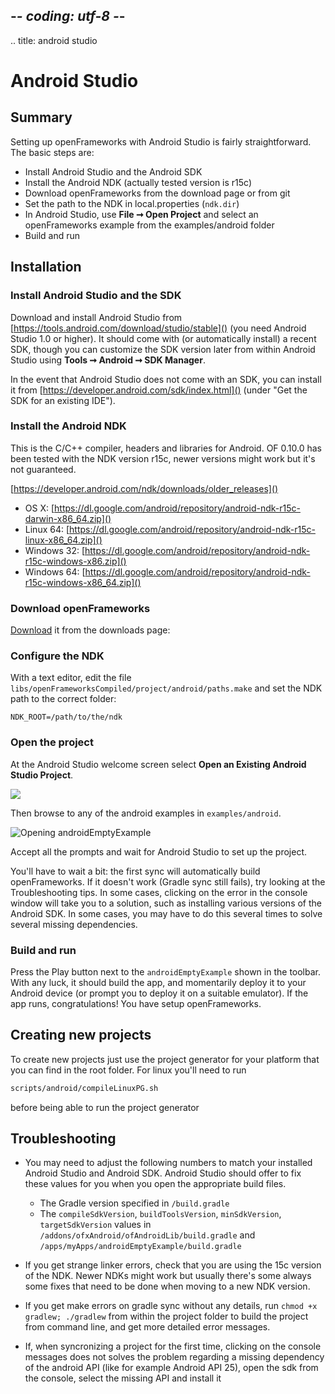 ## -*- coding: utf-8 -*-
.. title: android studio

Android Studio
==============

Summary
-------

Setting up openFrameworks with Android Studio is fairly straightforward. The basic steps are:

- Install Android Studio and the Android SDK
- Install the Android NDK (actually tested version is r15c)
- Download openFrameworks from the download page or from git
- Set the path to the NDK in local.properties (`ndk.dir`)
- In Android Studio, use **File ➞ Open Project** and select an openFrameworks example from the examples/android folder
- Build and run

Installation
------------

<h3>Install Android Studio and the SDK</h3>

Download and install Android Studio from [https://tools.android.com/download/studio/stable]() (you need Android Studio 1.0 or higher). It should come with (or automatically install) a recent SDK, though you can customize the SDK version later from within Android Studio using **Tools ➞ Android ➞ SDK Manager**.

In the event that Android Studio does not come with an SDK, you can install it from [https://developer.android.com/sdk/index.html]() (under "Get the SDK for an existing IDE").

<h3>Install the Android NDK</h3>

This is the C/C++ compiler, headers and libraries for Android. OF 0.10.0 has been tested with the NDK version r15c, newer versions might work but it's not guaranteed.

[https://developer.android.com/ndk/downloads/older_releases]()

- OS X: [https://dl.google.com/android/repository/android-ndk-r15c-darwin-x86_64.zip]()
- Linux 64: [https://dl.google.com/android/repository/android-ndk-r15c-linux-x86_64.zip]()
- Windows 32: [https://dl.google.com/android/repository/android-ndk-r15c-windows-x86.zip]()
- Windows 64: [https://dl.google.com/android/repository/android-ndk-r15c-windows-x86_64.zip]()

<h3>Download openFrameworks</h3>

[Download](/download) it from the downloads page:


<h3>Configure the NDK</h3>

With a text editor, edit the file `libs/openFrameworksCompiled/project/android/paths.make` and set the NDK path to the correct folder:

    NDK_ROOT=/path/to/the/ndk

<h3>Open the project</h3>

At the Android Studio welcome screen select **Open an Existing Android Studio Project**.

![](open-existing-project.png)

Then browse to any of the android examples in `examples/android`.

![Opening androidEmptyExample](androidEmptyExample.png)

Accept all the prompts and wait for Android Studio to set up the project.

You'll have to wait a bit: the first sync will automatically build openFrameworks. If it doesn't work (Gradle sync still fails), try looking at the Troubleshooting tips.  In some cases, clicking on the error in the console window will take you to a solution, such as installing various versions of the Android SDK.  In some cases, you may have to do this several times to solve several missing dependencies.

<h3>Build and run</h3>

Press the Play button next to the `androidEmptyExample` shown in the toolbar. With any luck, it should build the app, and momentarily deploy it to your Android device (or prompt you to deploy it on a suitable emulator). If the app runs, congratulations! You have setup openFrameworks.

Creating new projects
--------------------

To create new projects just use the project generator for your platform that you can find in the root folder. For linux you'll need to run

```sh
scripts/android/compileLinuxPG.sh
```

before being able to run the project generator

Troubleshooting
--------------

- You may need to adjust the following numbers to match your installed Android Studio and Android SDK. Android Studio should offer to fix these values for you when you open the appropriate build files.

    - The Gradle version specified in `/build.gradle`
    - The `compileSdkVersion`, `buildToolsVersion`, `minSdkVersion`, `targetSdkVersion` values
        in `/addons/ofxAndroid/ofAndroidLib/build.gradle` and `/apps/myApps/androidEmptyExample/build.gradle`

- If you get strange linker errors, check that you are using the 15c version of the NDK. Newer NDKs might work but usually there's some always some fixes that need to be done when moving to a new NDK version.

- If you get make errors on gradle sync without any details, run `chmod +x gradlew; ./gradlew` from within the project folder to build the project from command line, and get more detailed error messages.

- If, when syncronizing a project for the first time, clicking on the console messages does not solves the problem regarding a missing dependency of the android API (like for example Android API 25), open the sdk from the console, select the missing API and install it
